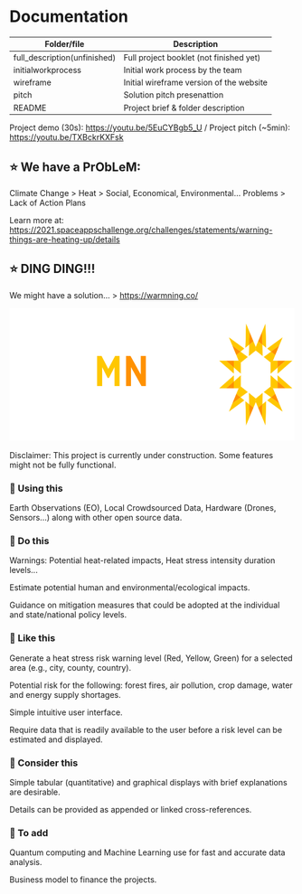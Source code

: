 # Documentation

| Folder/file        | Description      |
| ------------- |-------------|
| full_description(unfinished)     | Full project booklet (not finished yet)  |
| initialworkprocess |  Initial work process by the team |
| wireframe       | Initial wireframe version of the website |
| pitch       | Solution pitch presenattion |
| README       | Project brief & folder description |

Project demo (30s): https://youtu.be/5EuCYBgb5_U / Project pitch (~5min): https://youtu.be/TXBckrKXFsk

## :star: We have a PrObLeM:
Climate Change > Heat > Social, Economical, Environmental… Problems > Lack of Action Plans

Learn more at: https://2021.spaceappschallenge.org/challenges/statements/warning-things-are-heating-up/details

## :star: DING DING!!!

We might have a solution... > https://warmning.co/

<p align="center">
  <img width="700" height="235" src="https://github.com/usmhic/Warmning/blob/main/res/img/warmnig_logo/widetrans.png">
</p>

Disclaimer: This project is currently under construction. Some features might not be fully functional.

### :pushpin: Using this
Earth Observations (EO), Local Crowdsourced Data, Hardware (Drones, Sensors...) along with other open source data.

### :pushpin: Do this

Warnings: Potential heat-related impacts, Heat stress intensity duration levels...

Estimate potential human and environmental/ecological impacts.

Guidance on mitigation measures that could be adopted at the individual and state/national policy levels.

### :pushpin: Like this

Generate a heat stress risk warning level (Red, Yellow, Green) for a selected area (e.g., city, county, country).

Potential risk for the following: forest fires, air pollution, crop damage, water and energy supply shortages.

Simple intuitive user interface.

Require data that is readily available to the user before a risk level can be estimated and displayed.

### :pushpin: Consider this

Simple tabular (quantitative) and graphical displays with brief explanations are desirable.

Details can be provided as appended or linked cross-references.

### :pushpin: To add

Quantum computing and Machine Learning use for fast and accurate data analysis.

Business model to finance the projects.
